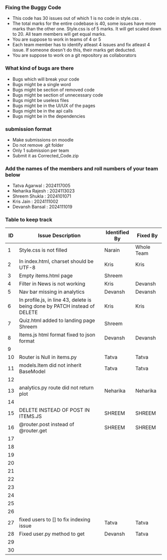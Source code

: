 ### Fixing the Buggy Code

- This code has 30 issues out of which 1 is no code in style.css . 
- The total marks for the entire codebase is 40, some issues have more marks than the other one. Style.css is of 5 marks. It will get scaled down to 20. All team members will get equal marks.
- You are suppose to work in teams of 4 or 5
- Each team member has to identify atleast 4 issues and fix atleast 4 issue. If someone doesn't do this, their marks get deducted.
- You are suppose to work on a git repository as collaborators

### What kind of bugs are there

- Bugs which will break your code
- Bugs might be a single word
- Bugs might be section of removed code
- Bugs might be section of unnecessary code
- Bugs might be useless files
- Bugs might be in the UI/UX of the pages
- Bugs might be in the api calls
- Bugs might be in the dependencies  

### submission format

- Make submissions on moodle
- Do not remove .git folder 
- Only 1 submission per team
- Submit it as Corrected_Code.zip

### Add the names of the members and roll numbers of your team below

- Tatva Agarwal : 2024117005
- Neharika Rajesh : 2024113023
- Shreem Shukla : 2024101071
- Kris Jain : 2024111002
- Devansh Bansal : 2024111019

### Table to keep track

| ID  | Issue Description                        | Identified By | Fixed By     |
|-----|------------------------------------------|---------------|--------------|
| 1   | Style.css is not filled                  |        Narain |  Whole Team  |
| 2   | In index.html, charset should be UTF-8   |          Kris |         Kris |
| 3   |          Empty items.html page           |       Shreem  |              |
| 4   | Filter in News is not working            |          Kris |  Devansh            |
| 5   | Nav bar missing in analytics             | Devansh       | Devansh      |
| 6   | In profile.js, in line 43, delete is being done by PATCH instead of DELETE|               Kris |              Kris |
| 7   |      Quiz.html added to landing page                        Shreem            |     Shreem          |              |
| 8   |  Items.js html format fixed to json format                                        | Devansh              |Devansh              |
| 9   |                                          |               |              |
| 10  |    Router is Null in items.py                                      |      Tatva          |      Tatva        |
| 11  |    models.Item did not inherit BaseModel                                      |      Tatva         |     Tatva         |
| 12  |                                          |               |              |
| 13  |    analytics.py route did  not return plot |    Neharika   |   Neharika   |
| 14  |                                          |               |              |
| 15  |    DELETE INSTEAD OF POST IN ITEMS.JS                             |  SHREEM             | SHREEM             |
| 16  |        @router.post instead of @router.get                                  | SHREEM              |  SHREEM            |
| 17  |                                          |               |              |
| 18  |                                          |               |              |
| 19  |                                          |               |              |
| 20  |                                          |               |              |
| 21  |                                          |               |              |
| 22  |                                          |               |              |
| 23  |                                          |               |              |
| 24  |                                          |               |              |
| 25  |                                          |               |              |
| 26  |                                          |               |              |
| 27  |    fixed users to [] to fix indexing issue                                   |     Tatva          |     Tatva         |
| 28  |      Fixed user.py method to get                                    |   Devansh            |    Tatva             |
| 29  |                                          |               |              |
| 30  |                                          |               |              |

